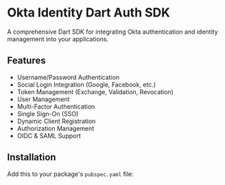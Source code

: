 # Okta Identity Dart Auth SDK

A comprehensive Dart SDK for integrating Okta authentication and identity management into your applications.

## Features

- Username/Password Authentication
- Social Login Integration (Google, Facebook, etc.)
- Token Management (Exchange, Validation, Revocation)
- User Management
- Multi-Factor Authentication
- Single Sign-On (SSO)
- Dynamic Client Registration
- Authorization Management
- OIDC & SAML Support

## Installation

Add this to your package's `pubspec.yaml` file:
